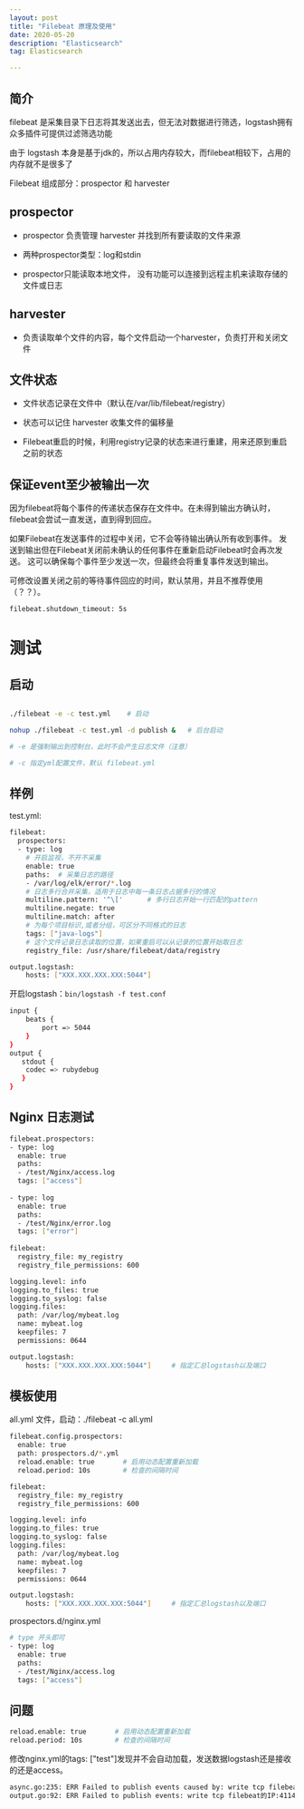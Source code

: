 ```yaml
---
layout: post
title: "Filebeat 原理及使用"
date: 2020-05-20
description: "Elasticsearch"
tag: Elasticsearch

---
```



## 简介

filebeat 是采集目录下日志将其发送出去，但无法对数据进行筛选，logstash拥有众多插件可提供过滤筛选功能

由于 logstash 本身是基于jdk的，所以占用内存较大，而filebeat相较下，占用的内存就不是很多了

Filebeat 组成部分：prospector 和 harvester


## prospector

- prospector 负责管理 harvester 并找到所有要读取的文件来源

- 两种prospector类型：log和stdin

- prospector只能读取本地文件， 没有功能可以连接到远程主机来读取存储的文件或日志


## harvester

- 负责读取单个文件的内容，每个文件启动一个harvester，负责打开和关闭文件


## 文件状态

- 文件状态记录在文件中（默认在/var/lib/filebeat/registry）

- 状态可以记住 harvester 收集文件的偏移量

- Filebeat重启的时候，利用registry记录的状态来进行重建，用来还原到重启之前的状态


## 保证event至少被输出一次

因为filebeat将每个事件的传递状态保存在文件中。在未得到输出方确认时，filebeat会尝试一直发送，直到得到回应。

如果Filebeat在发送事件的过程中关闭，它不会等待输出确认所有收到事件。
发送到输出但在Filebeat关闭前未确认的任何事件在重新启动Filebeat时会再次发送。
这可以确保每个事件至少发送一次，但最终会将重复事件发送到输出。

可修改设置关闭之前的等待事件回应的时间，默认禁用，并且不推荐使用（？？）。
```sh
filebeat.shutdown_timeout: 5s
```



# 测试


## 启动

```sh

./filebeat -e -c test.yml    # 启动

nohup ./filebeat -c test.yml -d publish &   # 后台启动

# -e 是强制输出到控制台，此时不会产生日志文件（注意）

# -c 指定yml配置文件，默认 filebeat.yml

```


## 样例

test.yml:

```sh
filebeat:
  prospectors:
  - type: log
    # 开启监视，不开不采集
    enable: true
    paths:  # 采集日志的路径
    - /var/log/elk/error/*.log
    # 日志多行合并采集，适用于日志中每一条日志占据多行的情况
    multiline.pattern: '^\['      # 多行日志开始一行匹配的pattern
    multiline.negate: true
    multiline.match: after
    # 为每个项目标识,或者分组，可区分不同格式的日志
    tags: ["java-logs"]
    # 这个文件记录日志读取的位置，如果重启可以从记录的位置开始取日志
    registry_file: /usr/share/filebeat/data/registry

output.logstash:
    hosts: ["XXX.XXX.XXX.XXX:5044"]
```

开启logstash：`bin/logstash -f test.conf`
```sh
input {
	beats {
		port => 5044
	}
}
output {
   stdout { 
    codec => rubydebug
   }
}
```

## Nginx 日志测试

```sh
filebeat.prospectors:
- type: log
  enable: true
  paths:
  - /test/Nginx/access.log
  tags: ["access"]
 
- type: log
  enable: true
  paths:
  - /test/Nginx/error.log
  tags: ["error"]
  
filebeat:
  registry_file: my_registry
  registry_file_permissions: 600

logging.level: info
logging.to_files: true
logging.to_syslog: false
logging.files:
  path: /var/log/mybeat.log
  name: mybeat.log
  keepfiles: 7
  permissions: 0644

output.logstash:
    hosts: ["XXX.XXX.XXX.XXX:5044"]     # 指定汇总logstash以及端口
```

## 模板使用

all.yml 文件，启动：./filebeat -c all.yml

```sh
filebeat.config.prospectors:
  enable: true
  path: prospectors.d/*.yml
  reload.enable: true       # 启用动态配置重新加载
  reload.period: 10s        # 检查的间隔时间

filebeat:
  registry_file: my_registry
  registry_file_permissions: 600

logging.level: info
logging.to_files: true
logging.to_syslog: false
logging.files:
  path: /var/log/mybeat.log
  name: mybeat.log
  keepfiles: 7
  permissions: 0644

output.logstash:
    hosts: ["XXX.XXX.XXX.XXX:5044"]     # 指定汇总logstash以及端口
```

prospectors.d/nginx.yml 

```sh
# type 开头即可
- type: log
  enable: true
  paths:
  - /test/Nginx/access.log
  tags: ["access"]
```

## 问题
```sh
reload.enable: true       # 启用动态配置重新加载
reload.period: 10s        # 检查的间隔时间
```
修改nginx.yml的tags: ["test"]发现并不会自动加载，发送数据logstash还是接收的还是access。
```sh
async.go:235: ERR Failed to publish events caused by: write tcp filebeat的IP:41144  ->  logstash的ip:123800: write: connection reset by peer
output.go:92: ERR Failed to publish events: write tcp filebeat的IP:41144  ->  logstash的ip:123800: write: connection reset by peer
```


